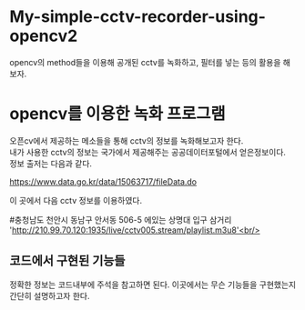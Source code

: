# My-simple-cctv-recorder-using-opencv2
opencv의 method들을 이용해 공개된 cctv를 녹화하고, 필터를 넣는 등의 활용을 해보자.


opencv를 이용한 녹화 프로그램
============================
오픈cv에서 제공하는 메소들을 통해 cctv의 정보를 녹화해보고자 한다. <br/> 
내가 사용한 cctv의 정보는 국가에서 제공해주는 공공데이터포털에서 얻은정보이다. <br/> 
정보 출저는 다음과 같다.

  https://www.data.go.kr/data/15063717/fileData.do
  
이 곳에서 다음 cctv 정보를 이용하였다. <br/> 

  #충청남도 천안시 동남구 안서동 506-5 에있는 상명대 입구 삼거리 <br/> 
  'http://210.99.70.120:1935/live/cctv005.stream/playlist.m3u8'<br/> 

코드에서 구현된 기능들 
--------------------------
정확한 정보는 코드내부에 주석을 참고하면 된다. 
이곳에서는 무슨 기능들을 구현했는지 간단히 설명하고자 한다.
